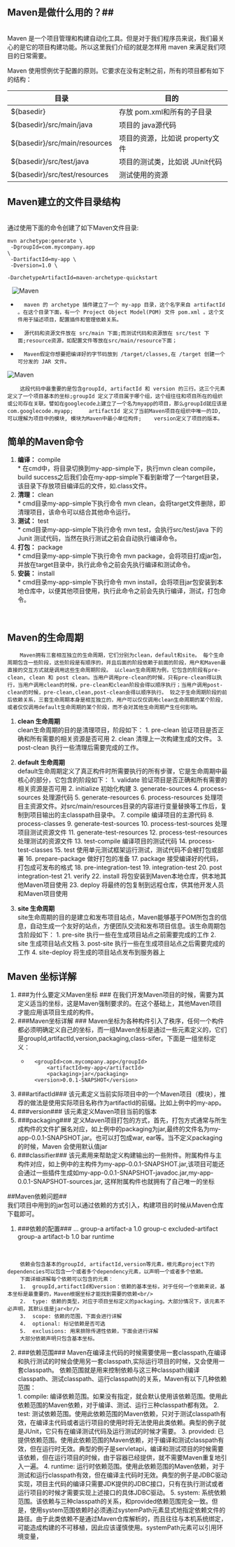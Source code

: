 ## Maven是做什么用的？##
<br/>
		Maven 是一个项目管理和构建自动化工具。但是对于我们程序员来说，我们最关心的是它的项目构建功能。所以这里我们介绍的就是怎样用 maven 来满足我们项目的日常需要。
	
Maven 使用惯例优于配置的原则。它要求在没有定制之前，所有的项目都有如下的结构：
	


| 目录 | 目的 | 
| ------------ | ------------- |
| ${basedir} | 存放 pom.xml和所有的子目录  |
| ${basedir}/src/main/java | 项目的 java源代码  |
| ${basedir}/src/main/resources | 项目的资源，比如说 property文件  |
| ${basedir}/src/test/java | 项目的测试类，比如说 JUnit代码 |
| ${basedir}/src/test/resources | 测试使用的资源  |

## Maven建立的文件目录结构 ##
<br/>
通过使用下面的命令创建了如下Maven文件目录:<br/>

<code>mvn archetype:generate \\<br/>
-DgroupId=com.mycompany.app \\<br/>
-DartifactId=my-app \\<br/>
 -Dversion=1.0 \\<br/>
-DarchetypeArtifactId=maven-archetype-quickstart <br/><br/>
</code>
![Maven]( http://cl.ly/0Z1i22060A0P/Image%202015-12-14%20at%2010.41.00.png )<br/>

*		maven 的 archetype 插件建立了一个 my-app 目录，这个名字来自 artifactId 。在这个目录下面，有一个 Project Object Model(POM) 文件 pom.xml 。这个文件用于描述项目，配置插件和管理依赖关系。
*		源代码和资源文件放在 src/main 下面;而测试代码和资源放在 src/test 下面;resource资源，如配置文件等放在src/main/resource下面；
*		Maven假定你想要把编译好的字节码放到 /target/classes,在 /target 创建一个可分发的 JAR 文件。
![Maven]( http://cl.ly/1Z351I3S2T1N/Image%202015-12-14%20at%2016.15.55.png )<br/>

		这段代码中最重要的是包含groupId, artifactId 和 version 的三行。这三个元素定义了一个项目基本的坐标;groupId 定义了项目属于哪个组，这个组往往和项目所在的组织或公司存在关联。譬如在googlecode上建立了一个名为myapp的项目，那么groupId就应该是com.googlecode.myapp;     artifactId 定义了当前Maven项目在组织中唯一的ID, 可以理解为项目中的模块, 模块为Maven中最小单位构件;    version定义了项目的版本。

## 简单的Maven命令 ##
1. **编译：** compile<br/>
		*	在cmd中，将目录切换到my-app-simple下，执行mvn clean compile，build success之后我们会在my-app-simple下看到新增了一个target目录，该目录下存放项目编译后的文件，如.class文件。
2. **清理：** clean<br/>
		*	cmd目录my-app-simple下执行命令 mvn clean，会将target文件删除，即清理项目，该命令可以结合其他命令运行。
3. **测试：** test<br/>
		*	cmd目录my-app-simple下执行命令 mvn test，会执行src/test/java 下的Junit 测试代码，当然在执行测试之前会自动执行编译命令。
4. **打包：** package<br/>
		*	cmd目录my-app-simple下执行命令 mvn package，会将项目打成jar包，并放在target目录中，执行此命令之前会先执行编译和测试命令。
5. **安装：** install<br/>
		*	cmd目录my-app-simple下执行命令 mvn install，会将项目jar包安装到本地仓库中，以便其他项目使用，执行此命令之前会先执行编译，测试，打包命令。
<br/>

## Maven的生命周期 ##
		Maven拥有三套相互独立的生命周期，它们分别为clean，default和site。 每个生命周期包含一些阶段，这些阶段是有顺序的，并且后面的阶段依赖于前面的阶段，用户和Maven最直接的交互方式就是调用这些生命周期阶段。 以clean生命周期为例，它包含的阶段有pre-clean, clean 和 post clean。当用户调用pre-clean的时候，只有pre-clean得以执行，当用户调用clean的时候，pre-clean和clean阶段会得以顺序执行；当用户调用post-clean的时候，pre-clean,clean,post-clean会得以顺序执行。 较之于生命周期阶段的前后依赖关系，三套生命周期本身是相互独立的，用户可以仅仅调用clean生命周期的某个阶段，或者仅仅调用default生命周期的某个阶段，而不会对其他生命周期产生任何影响。 

1. **clean 生命周期** <br/>
	clean生命周期的目的是清理项目，阶段如下：
       1. pre-clean 验证项目是否正确和所有需要的相关资源是否可用
       2. clean 清理上一次构建生成的文件。
       3. post-clean 执行一些清理后需要完成的工作。
2. **default 生命周期** <br/>
	default生命周期定义了真正构件时所需要执行的所有步骤，它是生命周期中最核心的部分，它包含的阶段如下：
       1. validate 验证项目是否正确和所有需要的相关资源是否可用
       2. initialize 初始化构建
       3. generate-sources
       4. process-sources 处理源代码
       5. generate-resources 
       6. process-resources 处理项目主资源文件。对src/main/resources目录的内容进行变量替换等工作后，复制到项目输出的主classpath目录中。
       7. compile 编译项目的主源代码
       8. process-classes
       9. generate-test-sources
       10. process-test-sources 处理项目测试资源文件
       11. generate-test-resources
       12. process-test-resources 处理测试的资源文件
       13. test-compile 编译项目的测试代码
       14. process-test-classes
       15. test 使用单元测试框架运行测试，测试代码不会被打包或部署
       16. prepare-package 做好打包的准备
       17. package 接受编译好的代码，打包成可发布的格式
       18. pre-integration-test
       19. integration-test
       20. post integration-test
       21. verify
       22. install 将包安装到Maven本地仓库，供本地其他Maven项目使用
       23. deploy 将最终的包复制到远程仓库，供其他开发人员和Maven项目使用
       
3. **site 生命周期** <br/>
	site生命周期的目的是建立和发布项目站点，Maven能够基于POM所包含的信息，自动生成一个友好的站点，方便团队交流和发布项目信息。该生命周期包含阶段如下：
       1. pre-site 执行一些在生成项目站点之前需要完成的工作
       2. site 生成项目站点文档
       3. post-site 执行一些在生成项目站点之后需要完成的工作
       4. site-deploy 将生成的项目站点发布到服务器上

## Maven 坐标详解 ##
1. ###为什么要定义Maven坐标 ###
		在我们开发Maven项目的时候，需要为其定义适当的坐标，这是Maven强制要求的。在这个基础上，其他Maven项目才能应用该项目生成的构件。 
2. ###Maven坐标详解 ###
		Maven坐标为各种构件引入了秩序，任何一个构件都必须明确定义自己的坐标，而一组Maven坐标是通过一些元素定义的，它们是groupId,artifactId,version,packaging,class-sifer。下面是一组坐标定义：		
	*		<groupId>com.mycompany.app</groupId>
				<artifactId>my-app</artifactId>
				<packaging>jar</packaging>
			<version>0.0.1-SNAPSHOT</version>
3. ###artifactId###
		该元素定义当前实际项目中的一个Maven项目（模块），推荐的做法是使用实际项目名称作为artifactId的前缀。比如上例中的my-app。
4. ###version###
		该元素定义Maven项目当前的版本
5. ###packaging###
		定义Maven项目打包的方式，首先，打包方式通常与所生成构件的文件扩展名对应，如上例中的packaging为jar,最终的文件名为my-app-0.0.1-SNAPSHOT.jar。也可以打包成war, ear等。当不定义packaging的时候，Maven 会使用默认值jar
6. ###classifier###
		该元素用来帮助定义构建输出的一些附件。附属构件与主构件对应，如上例中的主构件为my-app-0.0.1-SNAPSHOT.jar,该项目可能还会通过一些插件生成如my-app-0.0.1-SNAPSHOT-javadoc.jar,my-app-0.0.1-SNAPSHOT-sources.jar, 这样附属构件也就拥有了自己唯一的坐标

##Maven依赖问题##
<br/>
我们项目中用到的jar包可以通过依赖的方式引入，构建项目的时候从Maven仓库下载即可。

1. ###依赖的配置###
		<project>
 			 ...
  			<dependencies>
    			<dependency>
      				<groupId>group-a</groupId>
      				<artifactId>artifact-a</artifactId>
      				<version>1.0</version>
      				<exclusions>
        				<exclusion>
          					<groupId>group-c</groupId>
          					<artifactId>excluded-artifact</artifactId>
        				</exclusion>
      				</exclusions>
    			</dependency>
    			<dependency>
      				<groupId>group-a</groupId>
      				<artifactId>artifact-b</artifactId>
      				<version>1.0</version>
      				<type>bar</type>
      				<scope>runtime</scope>
    			</dependency>
  			</dependencies>
		</project>
<br/>		
		
		依赖会包含基本的groupId, artifactId,version等元素，根元素project下的dependencies可以包含一个或者多个dependency元素，以声明一个或者多个依赖。
		下面详细讲解每个依赖可以包含的元素：
		1.	groupId,artifactId和version：依赖的基本坐标，对于任何一个依赖来说，基本坐标是最重要的，Maven根据坐标才能找到需要的依赖<br/>
		2.	type: 依赖的类型，对应于项目坐标定义的packaging。大部分情况下，该元素不必声明，其默认值是jar<br/>
		3.	scope: 依赖的范围，下面会进行详解
		4.	optional: 标记依赖是否可选
		5.	exclusions: 用来排除传递性依赖，下面会进行详解
		大部分依赖声明只包含基本坐标。

2.	###依赖范围###
			Maven在编译主代码的时候需要使用一套classpath,在编译和执行测试的时候会使用另一套classpath,实际运行项目的时候，又会使用一套classpath。
			依赖范围就是用来控制依赖与这三种classpath(编译classpath、测试classpath、运行classpath)的关系，Maven有以下几种依赖范围：	
			1.	compile: 编译依赖范围。如果没有指定，就会默认使用该依赖范围。使用此依赖范围的Maven依赖，对于编译、测试、运行三种classpath都有效。 
			2.	test: 测试依赖范围。使用此依赖范围的Maven依赖，只对于测试classpath有效，在编译主代码或者运行项目的使用时将无法使用此类依赖。典型的例子就是JUnit，它只有在编译测试代码及运行测试的时候才需要。
			3.	provided: 已提供依赖范围。使用此依赖范围的Maven依赖，对于编译和测试classpath有效，但在运行时无效。典型的例子是servletapi，编译和测试项目的时候需要该依赖，但在运行项目的时候，由于容器已经提供，就不需要Maven重复地引入一遍。
			4.	runtime: 运行时依赖范围。使用此依赖范围的Maven依赖，对于测试和运行classpath有效，但在编译主代码时无效。典型的例子是JDBC驱动实现，项目主代码的编译只需要JDK提供的JDBC接口，只有在执行测试或者运行项目的时候才需要实现上述接口的具体JDBC驱动。
			5.	system: 系统依赖范围。该依赖与三种classpath的关系，和provided依赖范围完全一致。但是，使用system范围依赖时必须通过systemPath元素显式地指定依赖文件的路径。由于此类依赖不是通过Maven仓库解析的，而且往往与本机系统绑定，可能造成构建的不可移植，因此应该谨慎使用。systemPath元素可以引用环境变量，












